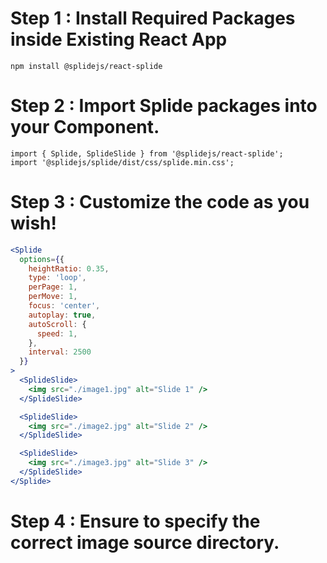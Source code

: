 # Step 1 : Install Required Packages inside Existing React App

`npm install @splidejs/react-splide`

# Step 2 : Import Splide packages into your Component.

`import { Splide, SplideSlide } from '@splidejs/react-splide';`<br>
`import '@splidejs/splide/dist/css/splide.min.css';`

# Step 3 : Customize the code as you wish!

```jsx
<Splide
  options={{
    heightRatio: 0.35,
    type: 'loop',
    perPage: 1,
    perMove: 1,
    focus: 'center',
    autoplay: true,
    autoScroll: {
      speed: 1,
    },
    interval: 2500
  }}
>
  <SplideSlide>
    <img src="./image1.jpg" alt="Slide 1" />
  </SplideSlide>

  <SplideSlide>
    <img src="./image2.jpg" alt="Slide 2" />
  </SplideSlide>

  <SplideSlide>
    <img src="./image3.jpg" alt="Slide 3" />
  </SplideSlide>
</Splide>
```

# Step 4 : Ensure to specify the correct image source directory.
